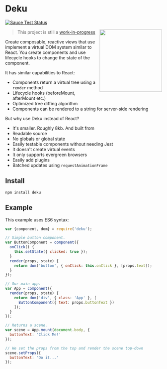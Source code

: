 # Deku

[![Sauce Test Status](https://saucelabs.com/browser-matrix/deku.svg)](https://saucelabs.com/u/deku)

<img  width="200" align="right" src="http://img4.wikia.nocookie.net/__cb20091220220017/zelda/images/e/ee/Deku_Stick.png" />

> This project is still a [work-in-progress](https://github.com/segmentio/deku/issues/3)

Create composable, reactive views that use implement a virtual DOM system similar to React. You create components and use lifecycle hooks to change the state of the component.

It has similar capabilities to React:

* Components return a virtual tree using a `render` method
* Lifecycle hooks (beforeMount, afterMount etc.)
* Optimized tree diffing algorithm
* Components can be rendered to a string for server-side rendering

But why use Deku instead of React?

* It's smaller. Roughly 8kb. And built from
* Readable source
* No globals or global state
* Easily testable components without needing Jest
* It doesn't create virtual events
* It only supports evergreen browsers
* Easily add plugins
* Batched updates using `requestAnimationFrame`



## Install

```
npm install deku
```

## Example

This example uses ES6 syntax:

```js
var {component, dom} = require('deku');

// Simple button component.
var ButtonComponent = component({
  onClick() {
    this.setState({ clicked: true });
  }
  render(props, state) {
    return dom('button', { onClick: this.onClick }, [props.text]);
  }
});

// Our main app.
var App = component({
  render(props, state) {
    return dom('div', { class: 'App' }, [
      ButtonComponent({ text: props.buttonText })
    ]);
  }
});

// Returns a scene.
var scene = App.mount(document.body, {
  buttonText: 'Click Me!'
});

// We set the props from the top and render the scene top-down
scene.setProps({
  buttonText: 'Do it...'
});
```

